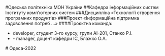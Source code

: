#Одеська політехніка МОН України
##Кафедра інформаційних систем Інституту комп’ютерних систем 
###Дисципліна «Технології створення програмних продуктів» 
###Проєкт «Інформаційна підтримка задоволення потреб ...» 
####Проєктна команда: 
<ul>
<li> developer, студент 3-го курсу, групи АІ-201, Станко Р.І.</li>
<li>- manager, доцент кафедри ІС, Блажко О.А.</li>
</ul>
# Одеса-2022